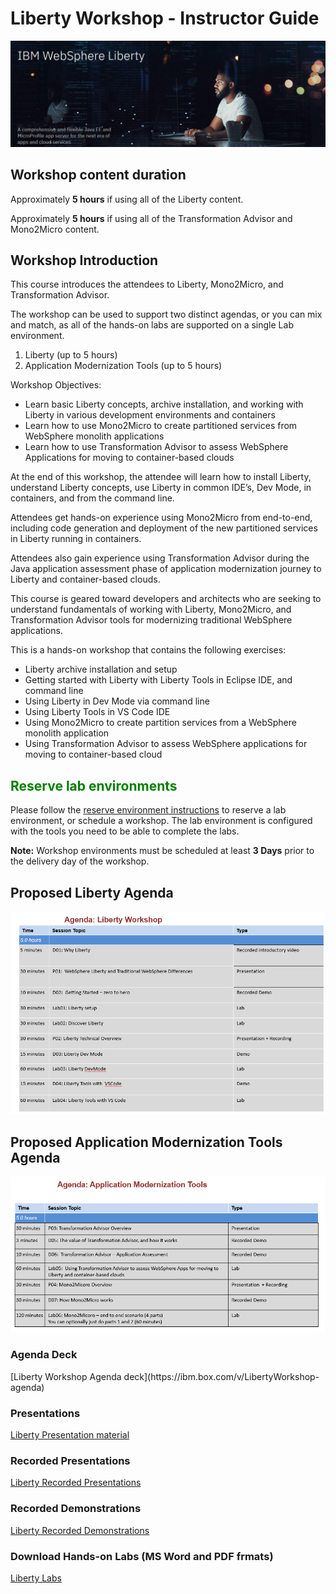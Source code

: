 # Liberty Workshop - Instructor Guide

![](images/Liberty-header.png)

## Workshop content duration

Approximately **5 hours** if using all of the Liberty content. 

Approximately **5 hours** if using all of the Transformation Advisor and Mono2Micro content. 


<h2>Workshop Introduction</h2>


This course introduces the attendees to Liberty, Mono2Micro, and Transformation Advisor.

The workshop can be used to support two distinct agendas, or you can mix and match, as all of the hands-on labs are supported on a single Lab environment. 

1. Liberty   (up to 5 hours)
2. Application Modernization Tools (up to 5 hours) 


Workshop Objectives:

  - Learn basic Liberty concepts, archive installation, and working with Liberty in various development environments and containers
  - Learn how to use Mono2Micro to create partitioned services from WebSphere monolith applications
  - Learn how to use Transformation Advisor to assess WebSphere Applications for moving to container-based clouds

At the end of this workshop, the attendee will learn how to install Liberty, understand Liberty concepts, use Liberty in common IDE’s, Dev Mode, in containers, and from the command line. 

Attendees get hands-on experience using Mono2Micro from end-to-end, including code generation and deployment of the new partitioned services in Liberty running in containers. 

Attendees also gain experience using Transformation Advisor during the Java application assessment phase of application modernization journey to Liberty and container-based clouds.

This course is geared toward developers and architects who are seeking to understand fundamentals of working with Liberty, Mono2Micro, and Transformation Advisor tools for modernizing traditional WebSphere applications.

This is a hands-on workshop that contains the following exercises:

  - Liberty archive installation and setup
  - Getting started with Liberty with Liberty Tools in Eclipse IDE, and command line
  - Using Liberty in Dev Mode via command line
  - Using Liberty Tools in VS Code IDE
  - Using Mono2Micro to create partition services from a WebSphere monolith application
  - Using Transformation Advisor to assess WebSphere applications for moving to container-based cloud


<h2 style="color:green">Reserve lab environments</h2>

Please follow the [reserve environment instructions](./environments-setup/index.md) to reserve a lab environment, or schedule a workshop. The lab environment is configured with the tools you need to be able to complete the labs.

**Note:** Workshop environments must be scheduled at least **3 Days** prior to the delivery day of the workshop.


<h2> Proposed Liberty Agenda </h2> 

  ![](images/agenda-pic.png)

<h2> Proposed Application Modernization Tools Agenda </h2> 

  ![](images/agenda-tools-pic.png)


  
<h3> Agenda Deck </h3>
[Liberty Workshop Agenda deck](https://ibm.box.com/v/LibertyWorkshop-agenda)
   
<h3> Presentations </h3>

[Liberty Presentation material](https://ibm.box.com/v/LibertyWorkshop-presentations)



<h3> Recorded Presentations </h3>

[Liberty Recorded Presentations](https://ibm.box.com/v/LibertyWS-recordedPres)


<h3> Recorded Demonstrations </h3>

[Liberty Recorded Demonstrations](https://ibm.box.com/v/LibertyWS-recordDemos)
   

<h3> Download Hands-on Labs (MS Word and PDF frmats)</h3>

[Liberty Labs](https://ibm.box.com/v/LibertyWorkshop-labs)
   


